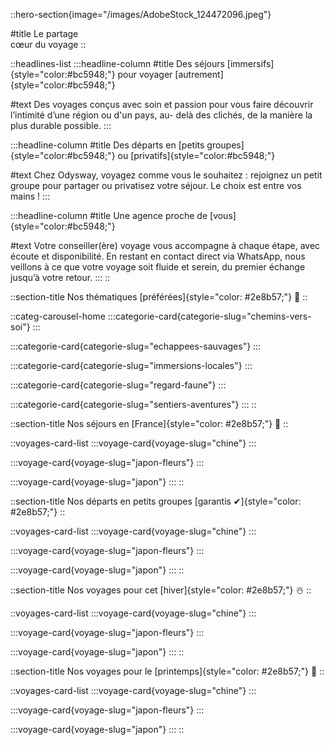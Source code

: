 ::hero-section{image="/images/AdobeStock_124472096.jpeg"}

#title
Le partage <br> cœur du voyage
::

::headlines-list
  :::headline-column
  #title
  Des séjours [immersifs]{style="color:#bc5948;"} pour voyager [autrement]{style="color:#bc5948;"}
  
  #text
  Des voyages conçus avec soin et passion pour vous faire découvrir l’intimité d’une région ou d'un pays, au- delà des clichés, de la manière la plus durable possible.
  :::
  
  :::headline-column
  #title
  Des départs en [petits groupes]{style="color:#bc5948;"} ou [privatifs]{style="color:#bc5948;"}
  
  #text
  Chez Odysway, voyagez comme vous le souhaitez : rejoignez un petit groupe pour partager ou privatisez votre séjour. Le choix est entre vos mains !
  :::

  :::headline-column
  #title
  Une agence proche de [vous]{style="color:#bc5948;"}
  
  #text
  Votre conseiller(ère) voyage vous accompagne à chaque étape, avec écoute et disponibilité. En restant en contact direct via WhatsApp, nous veillons à ce que votre voyage soit fluide et serein, du premier échange jusqu’à votre retour.
  :::
::

::section-title
Nos thématiques [préférées]{style="color: #2e8b57;"} 🫶
::

::categ-carousel-home
  :::categorie-card{categorie-slug="chemins-vers-soi"}
  :::

  :::categorie-card{categorie-slug="echappees-sauvages"}
  :::

  :::categorie-card{categorie-slug="immersions-locales"}
  :::

  :::categorie-card{categorie-slug="regard-faune"}
  :::

  :::categorie-card{categorie-slug="sentiers-aventures"}
  :::
::

::section-title
Nos séjours en [France]{style="color: #2e8b57;"} 🚞
::

::voyages-card-list
  :::voyage-card{voyage-slug="chine"}
  :::

  :::voyage-card{voyage-slug="japon-fleurs"}
  :::

  :::voyage-card{voyage-slug="japon"}
  :::
::

::section-title
Nos départs en petits groupes [garantis ✔]{style="color: #2e8b57;"} 
::

::voyages-card-list
  :::voyage-card{voyage-slug="chine"}
  :::

  :::voyage-card{voyage-slug="japon-fleurs"}
  :::

  :::voyage-card{voyage-slug="japon"}
  :::
::

::section-title
Nos voyages pour cet [hiver]{style="color: #2e8b57;"} ☃️
::

::voyages-card-list
  :::voyage-card{voyage-slug="chine"}
  :::

  :::voyage-card{voyage-slug="japon-fleurs"}
  :::

  :::voyage-card{voyage-slug="japon"}
  :::
::

::section-title
Nos voyages pour le [printemps]{style="color: #2e8b57;"} 🌱
::

::voyages-card-list
  :::voyage-card{voyage-slug="chine"}
  :::

  :::voyage-card{voyage-slug="japon-fleurs"}
  :::

  :::voyage-card{voyage-slug="japon"}
  :::
:: 
